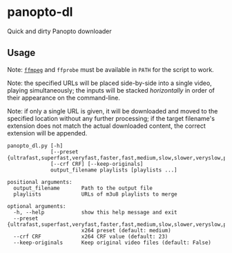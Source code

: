 # panopto-dl
Quick and dirty Panopto downloader

## Usage
Note: [`ffmpeg`](https://ffmpeg.org/) and `ffprobe` must be available in `PATH` for the script to work.

Note: the specified URLs will be placed side-by-side into a single video, playing simultaneously;
the inputs will be stacked _horizontally_ in order of their appearance on the command-line.

Note: if only a single URL is given, it will be downloaded and moved to the specified location without
any further processing; if the target filename's extension does not match the actual downloaded content,
the correct extension will be appended.

```
panopto_dl.py [-h]
              [--preset {ultrafast,superfast,veryfast,faster,fast,medium,slow,slower,veryslow,placebo}]
              [--crf CRF] [--keep-originals]
              output_filename playlists [playlists ...]

positional arguments:
  output_filename       Path to the output file
  playlists             URLs of m3u8 playlists to merge

optional arguments:
  -h, --help            show this help message and exit
  --preset {ultrafast,superfast,veryfast,faster,fast,medium,slow,slower,veryslow,placebo}
                        x264 preset (default: medium)
  --crf CRF             x264 CRF value (default: 23)
  --keep-originals      Keep original video files (default: False)
```
